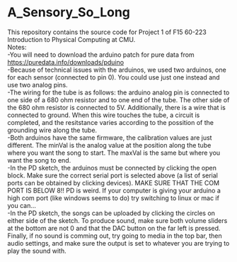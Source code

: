 # A_Sensory_So_Long

This repository contains the source code for Project 1 of F15 60-223 Introduction to Physical Computing at CMU.
<br>
Notes: <br>
-You will need to download the arduino patch for pure data from https://puredata.info/downloads/pduino<br>
-Because of technical issues with the arduinos, we used two arduinos, one for each sensor (connected to pin 0). You could use just one instead and use two analog pins.<br>
-The wiring for the tube is as follows: the arduino analog pin is connected to one side of a 680 ohm resistor and to one end of the tube. The other side of the 680 ohm resistor is connected to 5V. Additionally, there is a wire that is connected to ground. When this wire touches the tube, a circuit is completed, and the resitstance varies according to the possition of the grounding wire along the tube.<br>
-Both arduinos have the same firmware, the calibration values are just different. The minVal is the analog value at the position along the tube where you want the song to start. The maxVal is the same but where you want the song to end.<br>
-In the PD sketch, the arduinos must be connected by clicking the open block. Make sure the correct serial port is selected above (a list of serial ports can be obtained by clicking devices). MAKE SURE THAT THE COM PORT IS BELOW 8!! PD is weird. If your computer is giving your arduino a high com port (like windows seems to do) try switching to linux or mac if you can...<br>
-In the PD sketch, the songs can be uploaded by clicking the circles on either side of the sketch. To produce sound, make sure both volume sliders at the bottom are not 0 and that the DAC button on the far left is pressed. Finally, if no sound is comming out, try going to media in the top bar, then audio settings, and make sure the output is set to whatever you are trying to play the sound with.<br>
